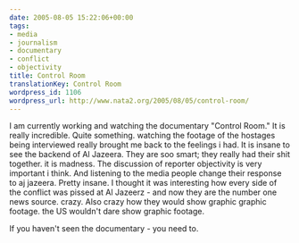 ```yaml
---
date: 2005-08-05 15:22:06+00:00
tags:
- media
- journalism
- documentary
- conflict
- objectivity
title: Control Room
translationKey: Control Room
wordpress_id: 1106
wordpress_url: http://www.nata2.org/2005/08/05/control-room/
---
```


I am currently working and watching the documentary "Control Room." It is really incredible. Quite something. watching the footage of the hostages being interviewed really brought me back to the feelings i had. It is insane to see the backend of Al Jazeera. They are soo smart; they really had their shit together. it is madness. The discussion of reporter objectivity is very important i think. And listening to the media people change their response to aj jazeera. Pretty insane. I thought it was interesting how every side of the conflict was pissed at Al Jazeerz - and now they are the number one news source. crazy. Also crazy how they would show graphic graphic footage. the US wouldn't dare show graphic footage. 

If you haven't seen the documentary - you need to.